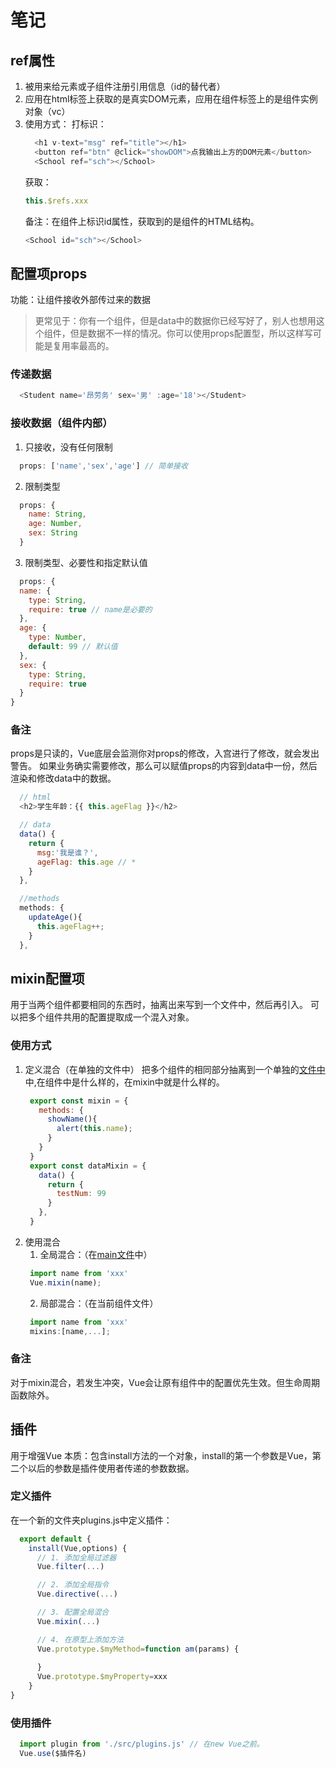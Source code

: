 # 笔记
## ref属性
1. 被用来给元素或子组件注册引用信息（id的替代者）
2. 应用在html标签上获取的是真实DOM元素，应用在组件标签上的是组件实例对象（vc）
3. 使用方式：
   打标识：
    ```js
      <h1 v-text="msg" ref="title"></h1>
      <button ref="btn" @click="showDOM">点我输出上方的DOM元素</button>
      <School ref="sch"></School>
    ```
   获取：
    ```js
    this.$refs.xxx
    ```
   备注：在组件上标识id属性，获取到的是组件的HTML结构。
    ```js
    <School id="sch"></School>
    ```

## 配置项props
功能：让组件接收外部传过来的数据
>更常见于：你有一个组件，但是data中的数据你已经写好了，别人也想用这个组件，但是数据不一样的情况。你可以使用props配置型，所以这样写可能是复用率最高的。
### 传递数据

```js
  <Student name='昂劳务' sex='男' :age='18'></Student>
```
### 接收数据（组件内部）
1. 只接收，没有任何限制
  ```js
    props: ['name','sex','age'] // 简单接收
  ```
2. 限制类型
  ```js
    props: {
      name: String,
      age: Number, 
      sex: String
    } 
  ```
3. 限制类型、必要性和指定默认值
  ```js
    props: {
    name: {
      type: String,
      require: true // name是必要的
    },
    age: {
      type: Number,
      default: 99 // 默认值
    },
    sex: {
      type: String,
      require: true
    }
  }
  ```
### 备注
props是只读的，Vue底层会监测你对props的修改，入宫进行了修改，就会发出警告。
如果业务确实需要修改，那么可以赋值props的内容到data中一份，然后渲染和修改data中的数据。
```js
  // html
  <h2>学生年龄：{{ this.ageFlag }}</h2>

  // data
  data() {
    return {
      msg:'我是谁？',
      ageFlag: this.age // *
    }
  },

  //methods
  methods: {
    updateAge(){
      this.ageFlag++;
    }
  },
```

## mixin配置项
用于当两个组件都要相同的东西时，抽离出来写到一个文件中，然后再引入。
可以把多个组件共用的配置提取成一个混入对象。
### 使用方式
1. 定义混合（在单独的文件中）
   把多个组件的相同部分抽离到一个单独的[文件中](.src/mixin.js)中,在组件中是什么样的，在mixin中就是什么样的。
   ```js
    export const mixin = {
      methods: {
        showName(){
          alert(this.name);
        }
      }
    }
    export const dataMixin = {
      data() {
        return {
          testNum: 99
        }
      },
    }
   ```
2. 使用混合
   1. 全局混合：（在[main文件](.src/main.js)中）
   ```js
    import name from 'xxx'
    Vue.mixin(name);
   ```
   2. 局部混合：（在当前组件文件）
   ```js
    import name from 'xxx' 
    mixins:[name,...];
   ```
### 备注
对于mixin混合，若发生冲突，Vue会让原有组件中的配置优先生效。但生命周期函数除外。

## 插件
用于增强Vue
本质：包含install方法的一个对象，install的第一个参数是Vue，第二个以后的参数是插件使用者传递的参数数据。
### 定义插件
在一个新的文件夹plugins.js中定义插件：
```js
  export default {
    install(Vue,options) {
      // 1. 添加全局过滤器
      Vue.filter(...)

      // 2. 添加全局指令
      Vue.directive(...)

      // 3. 配置全局混合
      Vue.mixin(...)

      // 4. 在原型上添加方法
      Vue.prototype.$myMethod=function am(params) {
        
      }
      Vue.prototype.$myProperty=xxx
    }
}
```
### 使用插件
```js
  import plugin from './src/plugins.js' // 在new Vue之前。
  Vue.use($插件名)
```